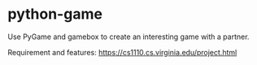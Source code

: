 # python-game
Use PyGame and gamebox to create an interesting game with a partner.

Requirement and features: https://cs1110.cs.virginia.edu/project.html

